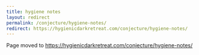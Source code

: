 ```yaml
---
title: hygiene notes
layout: redirect
permalink: /conjecture/hygiene-notes/
redirect: https://hygienicdarkretreat.com/conjecture/hygiene-notes/
---
```


Page moved to <https://hygienicdarkretreat.com/conjecture/hygiene-notes/>

